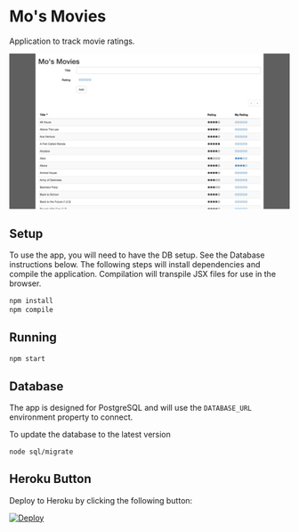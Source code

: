 # Mo's Movies
Application to track movie ratings.

![](./docs/main.png)

## Setup
To use the app, you will need to have the DB setup. See the Database instructions below. The following steps will install dependencies and compile the application. Compilation will transpile JSX files for use in the browser.

    npm install
    npm compile

## Running

    npm start 

## Database
The app is designed for PostgreSQL and will use the `DATABASE_URL` environment property to connect.

To update the database to the latest version

    node sql/migrate

## Heroku Button
Deploy to Heroku by clicking the following button:

[![Deploy](https://www.herokucdn.com/deploy/button.png)](https://heroku.com/deploy?template=https://git.soma.salesforce.com/jared-pearson/mos-movies)